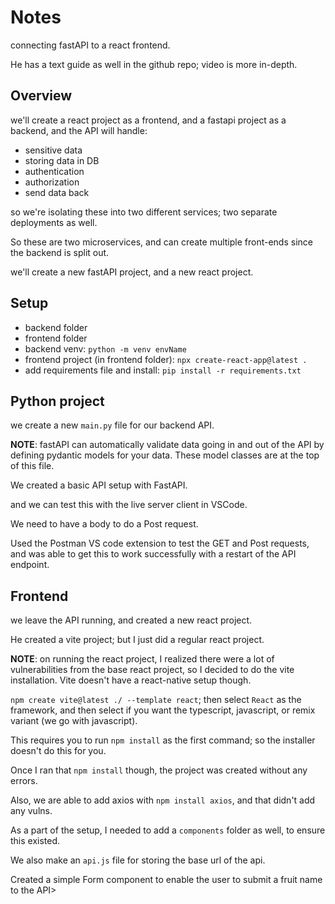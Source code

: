 # Notes

connecting fastAPI to a react frontend.

He has a text guide as well in the github repo; video is more in-depth.

## Overview

we'll create a react project as a frontend, and a fastapi project as a backend, and the API will handle:

- sensitive data
- storing data in DB
- authentication
- authorization
- send data back

so we're isolating these into two different services; two separate deployments as well.

So these are two microservices, and can create multiple front-ends since the backend is split out.

we'll create a new fastAPI project, and a new react project.

## Setup

- backend folder
- frontend folder
- backend venv: `python -m venv envName`
- frontend project (in frontend folder): `npx create-react-app@latest .`
- add requirements file and install: `pip install -r requirements.txt`

## Python project

we create a new `main.py` file for our backend API.

**NOTE**: fastAPI can automatically validate data going in and out of the API by defining pydantic models for your data. These model classes are at the top of this file.

We created a basic API setup with FastAPI.

and we can test this with the live server client in VSCode.

We need to have a body to do a Post request.

Used the Postman VS code extension to test the GET and Post requests, and was able to get this to work successfully with a restart of the API endpoint.

## Frontend

we leave the API running, and created a new react project.

He created a vite project; but I just did a regular react project.

**NOTE**: on running the react project, I realized there were a lot of vulnerabilities from the base react project, so I decided to do the vite installation. Vite doesn't have a react-native setup though.

`npm create vite@latest ./ --template react`; then select `React` as the framework, and then select if you want the typescript, javascript, or remix variant (we go with javascript).

This requires you to run `npm install` as the first command; so the installer doesn't do this for you.

Once I ran that `npm install` though, the project was created without any errors.

Also, we are able to add axios with `npm install axios`, and that didn't add any vulns.

As a part of the setup, I needed to add a `components` folder as well, to ensure this existed.

We also make an `api.js` file for storing the base url of the api.

Created a simple Form component to enable the user to submit a fruit name to the API>
